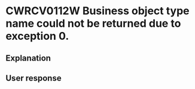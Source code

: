 # CWRCV0112W Business object type name could not be returned due to exception 0.

## Explanation

## User response